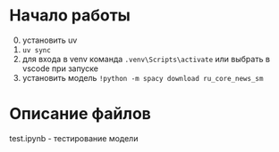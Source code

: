 # Начало работы
0) установить uv
1) `uv sync`
2) для входа в venv команда `.venv\Scripts\activate` или выбрать в vscode при запуске
3) установить модель `!python -m spacy download ru_core_news_sm`

# Описание файлов
test.ipynb - тестирование модели